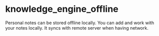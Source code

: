 # knowledge_engine_offline
Personal notes can be stored offline locally. You can add and work with your notes locally. It syncs with remote server when having network. 
